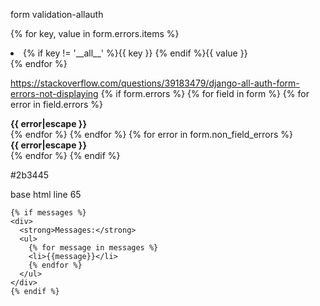 form validation-allauth 

   {% for key, value in form.errors.items %}
   <li>{% if key != '__all__' %}{{ key }} {% endif %}{{ value }}</li>
   {% endfor %}

https://stackoverflow.com/questions/39183479/django-all-auth-form-errors-not-displaying
{% if form.errors %}
{% for field in form %}
    {% for error in field.errors %}
        <div class="alert alert-error">
            <strong>{{ error|escape }}</strong>
        </div>
    {% endfor %}
{% endfor %}
{% for error in form.non_field_errors %}
    <div class="alert alert-error">
        <strong>{{ error|escape }}</strong>
    </div>
{% endfor %}
{% endif %}



#2b3445 


base html line 65


    {% if messages %}
    <div>
      <strong>Messages:</strong>
      <ul>
        {% for message in messages %}
        <li>{{message}}</li>
        {% endfor %}
      </ul>
    </div>
    {% endif %}




